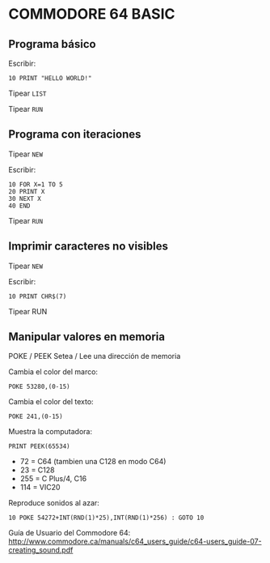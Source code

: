 COMMODORE 64 BASIC
==================

Programa básico
---------------

Escribir:

```basic
10 PRINT "HELLO WORLD!"
```

Tipear `LIST`

Tipear `RUN`

Programa con iteraciones
------------------------

Tipear `NEW`

Escribir:
```basic
10 FOR X=1 TO 5
20 PRINT X
30 NEXT X
40 END
```

Tipear `RUN`

Imprimir caracteres no visibles
-------------------------------

Tipear `NEW`

Escribir:
```basic
10 PRINT CHR$(7)
```

Tipear RUN

Manipular valores en memoria
----------------------------

POKE / PEEK  Setea / Lee una dirección de memoria

Cambia el color del marco:
```basic
POKE 53280,(0-15)
```

Cambia el color del texto:
```basic
POKE 241,(0-15)
```

Muestra la computadora:
```basic
PRINT PEEK(65534)
```

- 72 = C64 (tambien una C128 en modo C64)
- 23 = C128
- 255 = C Plus/4, C16
- 114 = VIC20

Reproduce sonidos al azar:
```basic
10 POKE 54272+INT(RND(1)*25),INT(RND(1)*256) : GOTO 10
```
Guía de Usuario del Commodore 64: http://www.commodore.ca/manuals/c64_users_guide/c64-users_guide-07-creating_sound.pdf
